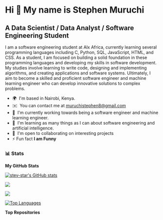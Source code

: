 Hi 👋 My name is Stephen Muruchi
================================

A Data Scientist / Data Analyst / Software Engineering Student
--------------------------------------------------------------

I am a software engineering student at Alx Africa, currently learning several programming languages including C, Python, SQL, JavaScript, HTML, and CSS. As a student, I am focused on building a solid foundation in these programming languages and developing my skills in software development. My studies involve learning to write code, designing and implementing algorithms, and creating applications and software systems. Ultimately, I aim to become a skilled and proficient software engineer and machine learning engineer who can develop innovative solutions to complex problems.

* 🌍  I'm based in Nairobi, Kenya.
* ✉️  You can contact me at [muruchistephen8@gmail.com](mailto:muruchistephen8@gmail.com)
* 🚀  I'm currently working towards being a software engineer and machine learning engineer.
* 🧠  I'm learning as many things as I can about software engineering and artificial intelligence.
* 🤝  I'm open to collaborating on interesting projects
* ⚡ Fun fact **I am Funny**
  
### 📊 Stats
<b>My GitHub Stats</b>

<a href="http://www.github.com/stev-star"><img src="https://github-readme-stats.vercel.app/api?username=stev-star&show_icons=true&hide=&count_private=true&title_color=a855f7&text_color=ffffff&icon_color=0891b2&bg_color=1c1917&hide_border=true&show_icons=true" alt="stev-star's GitHub stats" /></a>

<a href="http://www.github.com/stev-star"><img src="https://github-readme-streak-stats.herokuapp.com/?user=stev-star&stroke=ffffff&background=1c1917&ring=a855f7&fire=a855f7&currStreakNum=ffffff&currStreakLabel=a855f7&sideNums=ffffff&sideLabels=ffffff&dates=ffffff&hide_border=true" /></a>

<a href="http://www.github.com/stev-star"><img src="https://github-readme-activity-graph.cyclic.app/graph?username=stev-star&bg_color=1c1917&color=ffffff&line=0891b2&point=ffffff&area_color=1c1917&area=true&hide_border=true&custom_title=GitHub%20Commits%20Graph" /></a>

<a href="https://github.com/stev-star" align="left"><img src="https://github-readme-stats.vercel.app/api/top-langs/?username=stev-star&langs_count=10&title_color=a855f7&text_color=ffffff&icon_color=0891b2&bg_color=1c1917&hide_border=true&locale=en&custom_title=Top%20%Languages" alt="Top Languages" /></a>

<b>Top Repositories</b>

<div width="100%" align="center"></div><br /><br /><br /><br /><br /><br /><br />
